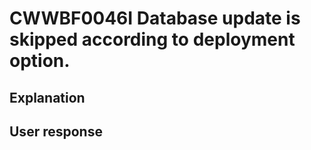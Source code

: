 # CWWBF0046I Database update is skipped according to deployment option.

## Explanation

## User response